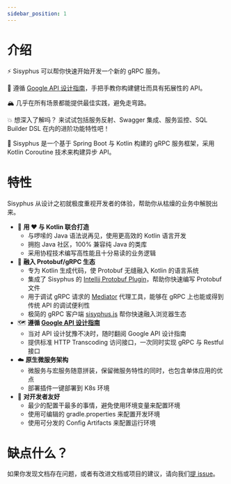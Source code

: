```yaml
---
sidebar_position: 1
---
```


# 介绍

⚡️ Sisyphus 可以帮你快速开始开发一个新的 gRPC 服务。

📓 遵循 [Google API 设计指南](https://google.aip.dev/)，手把手教你构建健壮而具有拓展性的 API。

🏔 几乎在所有场景都能提供最佳实践，避免走弯路。

💥 想深入了解吗？ 来试试包括服务反射、Swagger 集成、服务监控、SQL Builder DSL 在内的进阶功能特性吧！

🧐 Sisyphus 是一个基于 Spring Boot 与 Kotlin 构建的 gRPC 服务框架，采用 Kotlin Coroutine 技术来构建异步 API。

# 特性

Sisyphus 从设计之初就极度重视开发者的体验，帮助你从枯燥的业务中解脱出来。

- 🥄 **用 ❤️ 与 Kotlin 联合打造**
    - 与啰嗦的 Java 语法说再见，使用更高效的 Kotlin 语言开发
    - 拥抱 Java 社区，100% 兼容纯 Java 的类库
    - 采用协程技术编写高性能且十分易读的业务逻辑
- 🧗‍ **融入 Protobuf/gRPC 生态**
    - 专为 Kotlin 生成代码，使 Protobuf 无缝融入 Kotlin 的语言系统
    - 集成了 Sisyphus 的 [Intellij Protobuf Plugin](https://github.com/devkanro/intellij-protobuf-plugin)，帮助你快速编写 Protobuf
      文件
    - 用于调试 gRPC 请求的 [Mediator](https://github.com/ButterCam/Mediator) 代理工具，能够在 gRPC 上也能或得到传统 API 的调试便利性
    - 极简的 gRPC 客户端 [sisyphus.js](https://github.com/ButterCam/sisyphus.js) 帮你快速融入浏览器生态
- 🗺 **遵循 [Google API 设计指南](https://google.aip.dev/)**
    - 当对 API 设计犹豫不决时，随时翻阅 Google API 设计指南
    - 提供标准 HTTP Transcoding 访问接口，一次同时实现 gRPC 与 Restful 接口
- ☁️ **原生微服务架构**
    - 微服务与宏服务随意拼装，保留微服务特性的同时，也包含单体应用的优点
    - 部署插件一键部署到 K8s 环境
- 👬 **对开发者友好**
    - 最少的配置干最多的事情，避免使用环境变量来配置环境
    - 使用可编辑的 gradle.properties 来配置开发环境
    - 使用可分发的 Config Artifacts 来配置运行环境

# 缺点什么？

如果你发现文档存在问题，或者有改进文档或项目的建议，请向我们[提 issue](https://github.com/ButterCam/sisyphus-docs/issues/new)。
